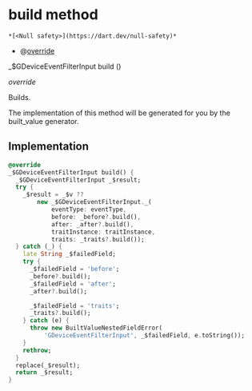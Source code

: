 


# build method




    *[<Null safety>](https://dart.dev/null-safety)*



- @[override](https://api.flutter.dev/flutter/dart-core/override-constant.html)

_$GDeviceEventFilterInput build
()

_override_



<p>Builds.</p>
<p>The implementation of this method will be generated for you by the
built_value generator.</p>



## Implementation

```dart
@override
_$GDeviceEventFilterInput build() {
  _$GDeviceEventFilterInput _$result;
  try {
    _$result = _$v ??
        new _$GDeviceEventFilterInput._(
            eventType: eventType,
            before: _before?.build(),
            after: _after?.build(),
            traitInstance: traitInstance,
            traits: _traits?.build());
  } catch (_) {
    late String _$failedField;
    try {
      _$failedField = 'before';
      _before?.build();
      _$failedField = 'after';
      _after?.build();

      _$failedField = 'traits';
      _traits?.build();
    } catch (e) {
      throw new BuiltValueNestedFieldError(
          'GDeviceEventFilterInput', _$failedField, e.toString());
    }
    rethrow;
  }
  replace(_$result);
  return _$result;
}
```







